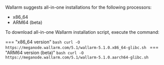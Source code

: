 Wallarm suggests all-in-one installations for the following processors:

* x86_64
* ARM64 (beta)

To download all-in-one Wallarm installation script, execute the command:

=== "x86_64 version"
    ```bash
    curl -O https://meganode.wallarm.com/5.1/wallarm-5.1.0.x86_64-glibc.sh
    ```
=== "ARM64 version (beta)"
    ```bash
    curl -O https://meganode.wallarm.com/5.1/wallarm-5.1.0.aarch64-glibc.sh
    ```